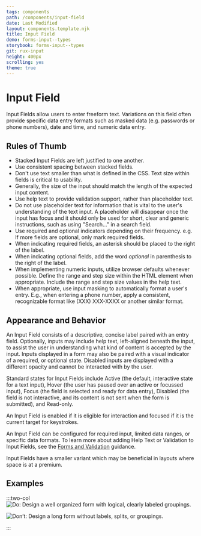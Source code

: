 ```yaml
---
tags: components
path: /components/input-field
date: Last Modified
layout: components.template.njk
title: Input Field
demo: forms-input--types
storybook: forms-input--types
git: rux-input
height: 400px
scrolling: yes
theme: true
---
```


# Input Field

Input Fields allow users to enter freeform text. Variations on this field often provide specific data entry formats such as masked data (e.g. passwords or phone numbers), date and time, and numeric data entry.

## Rules of Thumb

- Stacked Input Fields are left justified to one another.
- Use consistent spacing between stacked fields.
- Don't use text smaller than what is defined in the CSS. Text size within fields is critical to usability.
- Generally, the size of the input should match the length of the expected input content.
- Use help text to provide validation support, rather than placeholder text.
- Do not use placeholder text for information that is vital to the user's understanding of the text input. A placeholder will disappear once the input has focus and it should only be used for short, clear and generic instructions, such as using "Search..." in a search field.
- Use required and optional indicators depending on their frequency. e.g. If more fields are optional, only mark required fields.
- When indicating required fields, an asterisk should be placed to the right of the label.
- When indicating optional fields, add the word _optional_ in parenthesis to the right of the label.
- When implementing numeric inputs, utilize browser defaults whenever possible. Define the range and step size within the HTML element when appropriate. Include the range and step size values in the help text.
- When appropriate, use input masking to automatically format a user's entry. E.g., when entering a phone number, apply a consistent, recognizable format like (XXX) XXX-XXXX or another similar format.

## Appearance and Behavior

An Input Field consists of a descriptive, concise label paired with an entry field. Optionally, inputs may include help text, left-aligned beneath the input, to assist the user in understanding what kind of content is accepted by the input. Inputs displayed in a form may also be paired with a visual indicator of a required, or optional state. Disabled inputs are displayed with a different opacity and cannot be interacted with by the user.

Standard states for Input Fields include Active (the default, interactive state for a text input), Hover (the user has paused over an active or focussed input), Focus (the field is selected and ready for data entry), Disabled (the field is not interactive, and its content is not sent when the form is submitted), and Read-only.

An Input Field is enabled if it is eligible for interaction and focused if it is the current target for keystrokes.

An Input Field can be configured for required input, limited data ranges, or specific data formats. To learn more about adding Help Text or Validation to Input Fields, see the [Forms and Validation](/patterns/forms-and-validation) guidance.

Input Fields have a smaller variant which may be beneficial in layouts where space is at a premium.

## Examples

:::two-col
![Do: Design a well organized form with logical, clearly labeled groupings.](/img/components/input-fields-do-1.png "Do: Design a well organized form with logical, clearly labeled groupings.")

![Don’t: Design a long form without labels, splits, or groupings.](/img/components/input-fields-dont-1.png "Don’t: Design a long form without labels, splits, or groupings.")

:::
